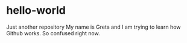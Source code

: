 # hello-world
Just another repository
My name is Greta and I am trying to learn how Github works. So confused right now.
